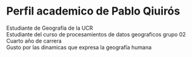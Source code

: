 # Perfil academico de Pablo Qiuirós
Estudiante de Geografía de la UCR  
Estudiante del curso de procesamientos de datos geograficos grupo 02
Cuarto año de carrera  
Gusto por las dinamicas que expresa la geografía humana  

